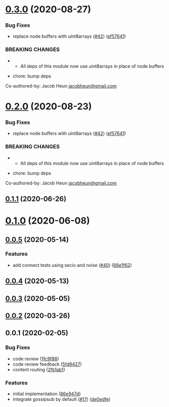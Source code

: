 <a name="0.3.0"></a>
# [0.3.0](https://github.com/libp2p/interop/compare/v0.1.1...v0.3.0) (2020-08-27)


### Bug Fixes

* replace node buffers with uint8arrays ([#42](https://github.com/libp2p/interop/issues/42)) ([ef57641](https://github.com/libp2p/interop/commit/ef57641))


### BREAKING CHANGES

* - All deps of this module now use uint8arrays in place of node buffers

* chore: bump deps

Co-authored-by: Jacob Heun <jacobheun@gmail.com>



<a name="0.2.0"></a>
# [0.2.0](https://github.com/libp2p/interop/compare/v0.1.1...v0.2.0) (2020-08-23)


### Bug Fixes

* replace node buffers with uint8arrays ([#42](https://github.com/libp2p/interop/issues/42)) ([ef57641](https://github.com/libp2p/interop/commit/ef57641))


### BREAKING CHANGES

* - All deps of this module now use uint8arrays in place of node buffers

* chore: bump deps

Co-authored-by: Jacob Heun <jacobheun@gmail.com>



<a name="0.1.1"></a>
## [0.1.1](https://github.com/libp2p/interop/compare/v0.1.0...v0.1.1) (2020-06-26)



<a name="0.1.0"></a>
# [0.1.0](https://github.com/libp2p/interop/compare/v0.0.5...v0.1.0) (2020-06-08)



<a name="0.0.5"></a>
## [0.0.5](https://github.com/libp2p/interop/compare/v0.0.4...v0.0.5) (2020-05-14)


### Features

* add connect tests using secio and noise ([#40](https://github.com/libp2p/interop/issues/40)) ([66e1f62](https://github.com/libp2p/interop/commit/66e1f62))



<a name="0.0.4"></a>
## [0.0.4](https://github.com/libp2p/interop/compare/v0.0.3...v0.0.4) (2020-05-13)



<a name="0.0.3"></a>
## [0.0.3](https://github.com/libp2p/interop/compare/v0.0.2...v0.0.3) (2020-05-05)



<a name="0.0.2"></a>
## [0.0.2](https://github.com/libp2p/interop/compare/v0.0.1...v0.0.2) (2020-03-26)



<a name="0.0.1"></a>
## 0.0.1 (2020-02-05)


### Bug Fixes

* code review ([1fc9f88](https://github.com/libp2p/interop/commit/1fc9f88))
* code review feedback ([5fd9427](https://github.com/libp2p/interop/commit/5fd9427))
* content routing ([2fb1ab1](https://github.com/libp2p/interop/commit/2fb1ab1))


### Features

* initial implementation ([86e947d](https://github.com/libp2p/interop/commit/86e947d))
* integrate gossipsub by default ([#17](https://github.com/libp2p/interop/issues/17)) ([de0edfe](https://github.com/libp2p/interop/commit/de0edfe))



